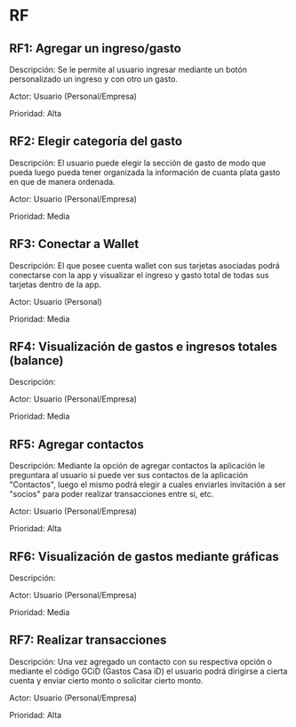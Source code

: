 # RF

## RF1: Agregar un ingreso/gasto

Descripción: Se le permite al usuario ingresar mediante un botón personalizado un ingreso y con otro un gasto.

Actor: Usuario (Personal/Empresa)

Prioridad: Alta

## RF2: Elegir categoría del gasto

Descripción: El usuario puede elegir la sección de gasto de modo que pueda luego pueda tener organizada la información de cuanta plata gasto en que de manera ordenada.

Actor: Usuario (Personal/Empresa)

Prioridad: Media

## RF3: Conectar a Wallet

Descripción: El que posee cuenta wallet con sus tarjetas asociadas podrá conectarse con la app y visualizar el ingreso y gasto total de todas sus tarjetas dentro de la app.

Actor: Usuario (Personal)

Prioridad: Media

## RF4: Visualización de gastos e ingresos totales (balance)

Descripción: 

Actor: Usuario (Personal/Empresa)

Prioridad: Media

## RF5: Agregar contactos

Descripción: Mediante la opción de agregar contactos la aplicación le preguntara al usuario si puede ver sus contactos de la aplicación "Contactos", luego el mismo podrá elegir a cuales enviarles invitación a ser "socios" para poder realizar transacciones entre si, etc.

Actor: Usuario (Personal/Empresa)

Prioridad: Alta

## RF6: Visualización de gastos mediante gráficas

Descripción: 

Actor: Usuario (Personal/Empresa)

Prioridad: Media

## RF7: Realizar transacciones

Descripción: Una vez agregado un contacto con su respectiva opción o mediante el código GCiD (Gastos Casa iD) el usuario podrá dirigirse a cierta cuenta y enviar cierto monto o solicitar cierto monto.

Actor: Usuario (Personal/Empresa)

Prioridad: Alta
